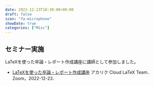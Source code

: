 ```yaml
---
date: 2022-12-23T18:30:00+09:00
draft: false
icon: "fa-microphone"
showDate: true
categories: ["Misc"]
---
```


## セミナー実施

LaTeXを使った卒論・レポート作成講座に講師として参加しました。

* [LaTeXを使った卒論・レポート作成講座](https://cloudlatex.io/20221223-latex-webinar)
アカリク Cloud LaTeX Team．Zoom，2022-12-23．

<div class="iframely-embed"><div class="iframely-responsive" style="height: 140px; padding-bottom: 0;"><a href="https://cloudlatex.io/20221223-latex-webinar" data-iframely-url="//iframely.net/6rqmTJd?card=small"></a></div></div><script async src="//iframely.net/embed.js"></script>
